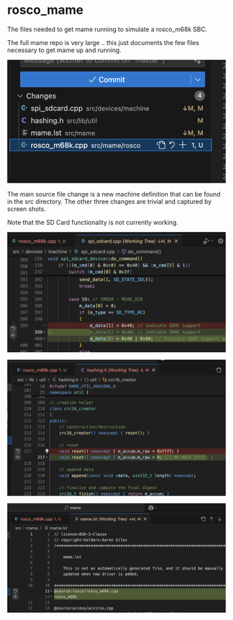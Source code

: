 # rosco_mame
The files needed to get mame running to simulate a rosco_m68k SBC.

The full mame repo is very large .. this just documents the few files necessary to get mame up and running.

![Summary](./img/summary.png)

The main source file change is a new machine definition that can be found in the src directory.  The other three changes are trivial and captured by screen shots.  

Note that the SD Card functionality is not currently working.  

![Change 1](./img/change1.png)

![Change 2](./img/change2.png)

![Change 3](./img/change3.png)


